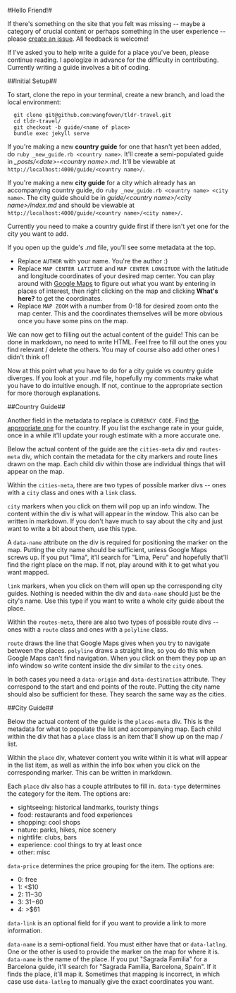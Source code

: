 #Hello Friend!#

If there's something on the site that you felt was missing -- maybe a category 
of crucial content or perhaps something in the user experience -- please [create 
an issue](https://github.com/wangfowen/tldr-travel/issues). All feedback is 
welcome!

If I've asked you to help write a guide for a place you've been, please continue 
reading. I apologize in advance for the difficulty in contributing. Currently 
writing a guide involves a bit of coding.

##Initial Setup##

To start, clone the repo in your terminal, create a new branch, and load the 
local environment:

```
  git clone git@github.com:wangfowen/tldr-travel.git
  cd tldr-travel/
  git checkout -b guide/<name of place>
  bundle exec jekyll serve
```

If you're making a new __country guide__ for one that hasn't yet been added, do 
`ruby _new_guide.rb <country name>`. It'll create a semi-populated guide in 
_\_posts/\<date\>-\<country name\>.md_. It'll be viewable at 
`http://localhost:4000/guide/<country name>/`.

If you're making a new __city guide__ for a city which already has an 
accompanying country guide, do `ruby _new_guide.rb <country name> <city name>`. 
The city guide should be in _guide/\<country name\>/\<city name\>/index.md_ and 
should be viewable at `http://localhost:4000/guide/<country name>/<city name>/`.

Currently you need to make a country guide first if there isn't yet one for the 
city you want to add.

If you open up the guide's .md file, you'll see some metadata at the top.

- Replace `AUTHOR` with your name. You're the author :)
- Replace `MAP CENTER LATITUDE` and `MAP CENTER LONGITUDE` with the latitude and 
longitude coordinates of your desired map center. You can play around with 
[Google Maps](https://www.google.com/maps) to figure out what you want by 
entering in places of interest, then right clicking on the map and clicking 
__What's here?__ to get the coordinates.
- Replace `MAP ZOOM` with a number from 0-18 for desired zoom onto the map 
center. This and the coordinates themselves will be more obvious once you have 
some pins on the map.

We can now get to filling out the actual content of the guide! This can be done 
in markdown, no need to write HTML. Feel free to fill out the ones you find 
relevant / delete the others. You may of course also add other ones I didn't 
think of!

Now at this point what you have to do for a city guide vs country guide 
diverges. If you look at your .md file, hopefully my comments make what you have 
to do intuitive enough. If not, continue to the appropriate section for more 
thorough explanations.

##Country Guide##

Another field in the metadata to replace is `CURRENCY CODE`. Find [the 
appropriate one](http://www.xe.com/iso4217.php#A) for the country. If you list 
the exchange rate in your guide, once in a while it'll update your rough 
estimate with a more accurate one.

Below the actual content of the guide are the `cities-meta` div and 
`routes-meta` div, which contain the metadata for the city markers and route 
lines drawn on the map. Each child div within those are individual things that 
will appear on the map.

Within the `cities-meta`, there are two types of possible marker divs -- ones 
with a `city` class and ones with a `link` class.

`city` markers when you click on them will pop up an info window. The content 
within the div is what will appear in the window. This also can be written in 
markdown. If you don't have much to say about the city and just want to write a 
bit about them, use this type.

A `data-name` attribute on the div is required for positioning the marker on the 
map. Putting the city name should be sufficient, unless Google Maps screws up. 
If you put "lima", it'll search for "Lima, Peru" and hopefully that'll find the 
right place on the map. If not, play around with it to get what you want mapped.

`link` markers, when you click on them will open up the corresponding city 
guides. Nothing is needed within the div and `data-name` should just be the 
city's name. Use this type if you want to write a whole city guide about the 
place.

Within the `routes-meta`, there are also two types of possible route divs -- 
ones with a `route` class and ones with a `polyline` class. 

`route` draws the line that Google Maps gives when you try to navigate between 
the places. `polyline` draws a straight line, so you do this when Google Maps 
can't find navigation. When you click on them they pop up an info window so 
write content inside the div similar to the `city` ones.

In both cases you need a `data-origin` and `data-destination` attribute. They 
correspond to the start and end points of the route. Putting the city name 
should also be sufficient for these. They search the same way as the cities.

##City Guide##

Below the actual content of the guide is the `places-meta` div. This is the 
metadata for what to populate the list and accompanying map. Each child within 
the div that has a `place` class is an item that'll show up on the map / list.

Within the `place` div, whatever content you write within it is what will appear 
in the list item, as well as within the info box when you click on the 
corresponding marker. This can be written in markdown.

Each `place` div also has a couple attributes to fill in. `data-type` determines 
the category for the item. The options are:

- sightseeing: historical landmarks, touristy things
- food: restaurants and food experiences
- shopping: cool shops
- nature: parks, hikes, nice scenery
- nightlife: clubs, bars
- experience: cool things to try at least once
- other: misc

`data-price` determines the price grouping for the item. The options are:

- 0: free
- 1: <$10
- 2: $11-$30
- 3: $31-$60
- 4: >$61

`data-link` is an optional field for if you want to provide a link to more 
information.

`data-name` is a semi-optional field. You must either have that or 
`data-latlng`. One or the other is used to provide the marker on the map for 
where it is. `data-name` is the name of the place. If you put "Sagrada Familia" 
for a Barcelona guide, it'll search for "Sagrada Familia, Barcelona, Spain". If 
  it finds the place, it'll map it. Sometimes that mapping is incorrect, in 
  which case use `data-latlng` to manually give the exact coordinates you want.
